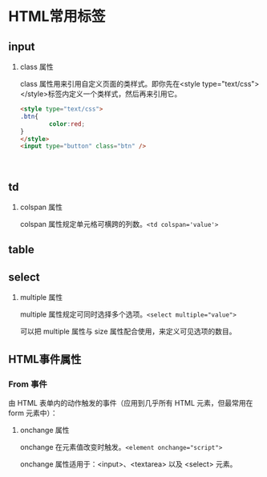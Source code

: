 # HTML常用标签

## input

1.  class 属性

    class 属性用来引用自定义页面的类样式。即你先在\<style type="text/css">\</style>标签内定义一个类样式，然后再来引用它。

    ```html
    <style type="text/css">
    .btn{
            color:red;
    }
    </style>
    <input type="button" class="btn" />
    ```

    ​

## td

1.  colspan 属性

    colspan 属性规定单元格可横跨的列数。`<td colspan='value'>`

## table

## select

1.  multiple 属性

    multiple 属性规定可同时选择多个选项。`<select multiple="value">`

    可以把 multiple 属性与 size 属性配合使用，来定义可见选项的数目。

## HTML事件属性

### From 事件

由 HTML 表单内的动作触发的事件（应用到几乎所有 HTML 元素，但最常用在 form 元素中）：

1.  onchange 属性

    onchange 在元素值改变时触发。`<element onchange="script">`

    onchange 属性适用于：\<input>、\<textarea> 以及 \<select> 元素。